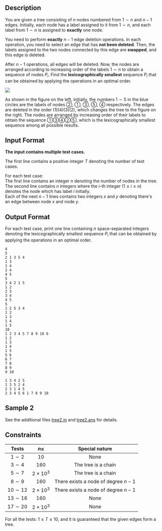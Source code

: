 ## Description

You are given a tree consisting of $n$ nodes numbered from $1 \sim n$ and $n - 1$ edges. Initially, each node has a label assigned to it from $1 \sim n$, and each label from $1 \sim n$ is assigned to **exactly** one node.

You need to perform **exactly** $n - 1$ edge deletion operations. In each operation, you need to select an edge that has **not been deleted**. Then, the labels assigned to the two nodes connected by this edge are **swapped**, and this edge is deleted.

After $n - 1$ operations, all edges will be deleted. Now, the nodes are arranged according to increasing order of the labels $1 \sim n$ to obtain a sequence of nodes $P_i$. Find the **lexicographically smallest** sequence $P_i$ that can be obtained by applying the operations in an optimal order.

![](file://pic1.png)

As shown in the figure on the left, initially, the numbers $1 \sim 5$ in the blue circles are the labels of nodes ②, ①, ③, ⑤, ④ respectively. The edges are deleted in the order (1)(4)(3)(2), which changes the tree to the figure on the right. The nodes are arranged by increasing order of their labels to obtain the sequence ①③④②⑤, which is the lexicographically smallest sequence among all possible results.

## Input Format

**The input contains multiple test cases.**

The first line contains a positive integer $T$ denoting the number of test cases.

For each test case:\
The first line contains an integer $n$ denoting the number of nodes in the tree.\
The second line contains $n$ integers where the $i$-th integer ($1 \le i \le n$) denotes the node which has label $i$ initially.\
Each of the next $n - 1$ lines contains two integers $x$ and $y$ denoting there's an edge between node $x$ and node $y$.

## Output Format

For each test case, print one line containing $n$ space-separated integers denoting the lexicographically smallest sequence $P_i$ that can be obtained by applying the operations in an optimal order.

```input1
4
5
2 1 3 5 4
1 3
1 4
2 4
4 5
5
3 4 2 1 5
1 2
2 3
3 4
4 5
5
1 2 5 3 4
1 2
1 3
1 4
1 5
10
1 2 3 4 5 7 8 9 10 6
1 2
1 3
1 4
1 5
5 6
6 7
7 8
8 9
9 10
```
```output1
1 3 4 2 5
1 3 5 2 4
2 3 1 4 5
2 3 4 5 6 1 7 8 9 10
```

## Sample 2

See the additional files [tree2.in](file://tree2.in) and [tree2.ans](file://tree2.ans) for details.

## Constraints

| Tests        | $n \le$         | Special nature                        |
|:------------:|:---------------:|:-------------------------------------:|
| $1 \sim 2$   | $10$            | None                                  |
| $3 \sim 4$   | $160$           | The tree is a chain                   |
| $5 \sim 7$   | $2 \times 10^3$ | The tree is a chain                   |
| $8 \sim 9$   | $160$           | There exists a node of degree $n - 1$ |
| $10 \sim 12$ | $2 \times 10^3$ | There exists a node of degree $n - 1$ |
| $13 \sim 16$ | $160$           | None                                  |
| $17 \sim 20$ | $2 \times 10^3$ | None                                  |

For all the tests: $1 \le T \le 10$, and it is guaranteed that the given edges form a tree.
